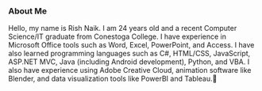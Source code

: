 ### About Me
Hello, my name is Rish Naik. I am 24 years old and a recent Computer Science/IT graduate from Conestoga College. I have experience in Microsoft Office tools such as Word, Excel, PowerPoint, and Access. I have also learned programming languages such as C#, HTML/CSS, JavaScript, ASP.NET MVC, Java (including Android development), Python, and VBA. I also have experience using Adobe Creative Cloud, animation software like Blender, and data visualization tools like PowerBI and Tableau.👋

<!--
**RishDog001/RishDog001** is a ✨ _special_ ✨ repository because its `README.md` (this file) appears on your GitHub profile.

Here are some ideas to get you started:

- 🔭 I’m currently working on ...
- 🌱 I’m currently learning ...
- 👯 I’m looking to collaborate on ...
- 🤔 I’m looking for help with ...
- 💬 Ask me about ...
- 📫 How to reach me: ...
- 😄 Pronouns: ...
- ⚡ Fun fact: ...
-->
